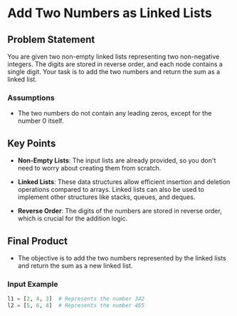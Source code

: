 # Add Two Numbers as Linked Lists

## Problem Statement

You are given two non-empty linked lists representing two non-negative integers. The digits are stored in reverse order, and each node contains a single digit. Your task is to add the two numbers and return the sum as a linked list.

### Assumptions
- The two numbers do not contain any leading zeros, except for the number 0 itself.

## Key Points
- **Non-Empty Lists**: The input lists are already provided, so you don't need to worry about creating them from scratch.
  
- **Linked Lists**: These data structures allow efficient insertion and deletion operations compared to arrays. Linked lists can also be used to implement other structures like stacks, queues, and deques.

- **Reverse Order**: The digits of the numbers are stored in reverse order, which is crucial for the addition logic.

## Final Product
- The objective is to add the two numbers represented by the linked lists and return the sum as a new linked list.

### Input Example
```python
l1 = [2, 4, 3]  # Represents the number 342
l2 = [5, 6, 4]  # Represents the number 465


